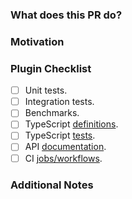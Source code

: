 ### What does this PR do?
<!-- A brief description of the change being made with this pull request. -->

### Motivation
<!-- What inspired you to submit this pull request? -->

### Plugin Checklist
<!-- Fill this section if adding or updating a plugin. Remove otherwise. -->

- [ ] Unit tests.
- [ ] Integration tests.
- [ ] Benchmarks.
- [ ] TypeScript [definitions][1].
- [ ] TypeScript [tests][2].
- [ ] API [documentation][3].
- [ ] CI [jobs/workflows][4].

[1]: https://github.com/DataDog/dd-trace-js/blob/main/index.d.ts
[2]: https://github.com/DataDog/dd-trace-js/blob/main/docs/test.ts
[3]: https://github.com/DataDog/documentation/blob/master/content/en/tracing/trace_collection/library_config/nodejs.md
[4]: https://github.com/DataDog/dd-trace-js/blob/main/.github/workflows/plugins.yml

### Additional Notes
<!-- Anything else we should know when reviewing? -->


